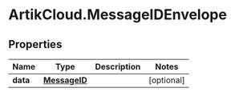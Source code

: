 # ArtikCloud.MessageIDEnvelope

## Properties
Name | Type | Description | Notes
------------ | ------------- | ------------- | -------------
**data** | [**MessageID**](MessageID.md) |  | [optional] 


